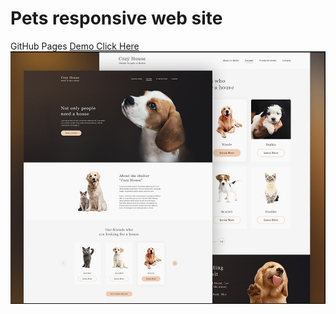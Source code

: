 # Pets responsive web site 
GitHub Pages [Demo Click Here](https://rolisangor.github.io/pets/)
![Template](./PetsDoble.jpg)
